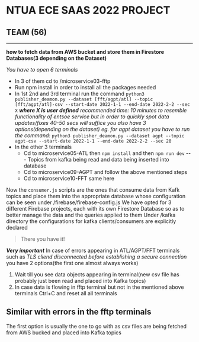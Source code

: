 # NTUA ECE SAAS 2022 PROJECT
  
## TEAM (56)
  
***
**how to fetch data from AWS bucket and store them in Firestore Databases(3 depending on the Dataset)**

_You have to open 6 terminals_

* In 3 of them cd to /microservice03-fftp
* Run npm install in order to install all the packages needed
* In 1st 2nd and 3rd terminal run the command 
`python3 publisher_deamon.py --dataset [fft/agpt/atl] --topic [fft/agpt/atl]-csv --start-date 2022-1-1 --end-date 2022-2-2 --sec X`
***where X is user defined*** 
_recommended time: 10 minutes to resemble functionality of entsoe service but in order to quickly spot data updates/fixes 40-50 secs will suffice_
_you also have 3 options(depending on the dataset) eg. for agpt dataset you have to run the command:_
`python3 publisher_deamon.py --dataset agpt --topic agpt-csv --start-date 2022-1-1 --end-date 2022-2-2 --sec 20`
* In the other 3 terminals
    * Cd to microservice05-ATL then `npm install` and then `npm run dev` --- Topics from kafka being read and data being inserted into database
    * Cd to microservice09-AGPT and follow the above mentioned steps
    * Cd to microservice10-FFT same here

Now the `consumer.js` scripts are the ones that consume data from Kafk topics and place them into the appropriate database whose configuration can be seen under /firebase/firebase-config.js
We have opted for 3 different Firebase projects, each with its own Firestore Database so as to better manage the data and the queries applied to them
Under /kafka directory the configurations for kafka clients/consumers are explicitly declared

>There you have it!

***Very important***
In case of errors appearing in ATL/AGPT/FFT terminals such as _TLS cliend disconnected before establishing a secure connection_ you have 2 options(the first one almost always works)
1. Wait till you see data objects appearing in terminal(new csv file has probably just been read and placed into Kafka topics)
2. In case data is flowing in fftp terminal but not in the mentioned above terminals Ctrl+C and reset all all terminals

Similar with errors in the fftp terminals
---
The first option is usually the one to go with as csv files are being fetched from AWS bucked and placed into Kafka topics

  